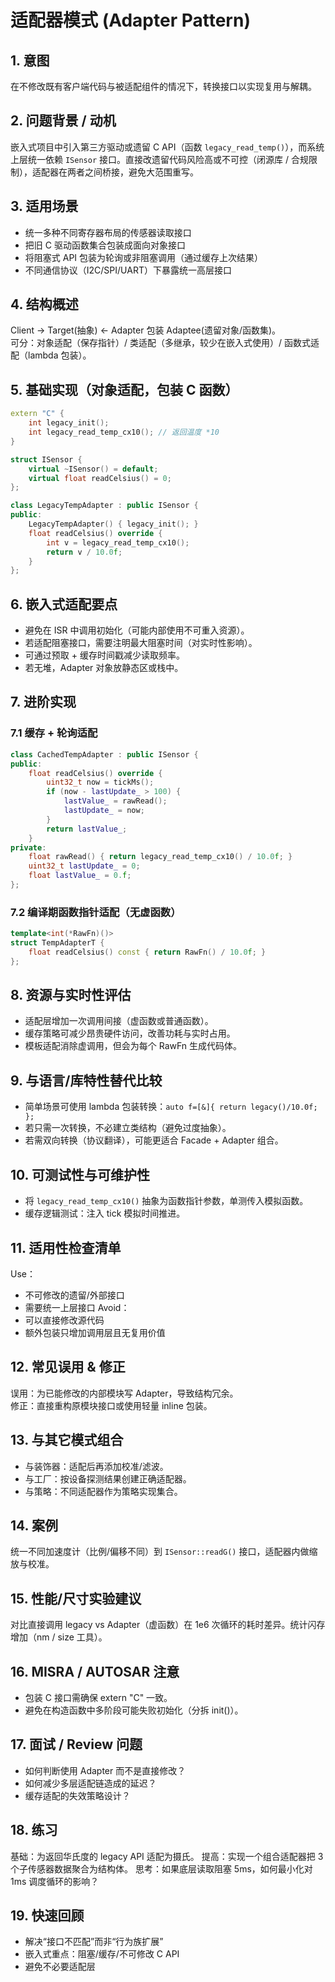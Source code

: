 # 适配器模式 (Adapter Pattern)

## 1. 意图
在不修改既有客户端代码与被适配组件的情况下，转换接口以实现复用与解耦。

## 2. 问题背景 / 动机
嵌入式项目中引入第三方驱动或遗留 C API（函数 `legacy_read_temp()`），而系统上层统一依赖 `ISensor` 接口。直接改遗留代码风险高或不可控（闭源库 / 合规限制），适配器在两者之间桥接，避免大范围重写。

## 3. 适用场景
- 统一多种不同寄存器布局的传感器读取接口
- 把旧 C 驱动函数集合包装成面向对象接口
- 将阻塞式 API 包装为轮询或非阻塞调用（通过缓存上次结果）
- 不同通信协议（I2C/SPI/UART）下暴露统一高层接口

## 4. 结构概述
Client -> Target(抽象) <- Adapter 包装 Adaptee(遗留对象/函数集)。  
可分：对象适配（保存指针）/ 类适配（多继承，较少在嵌入式使用）/ 函数式适配（lambda 包装）。

## 5. 基础实现（对象适配，包装 C 函数）
```cpp
extern "C" {
    int legacy_init();
    int legacy_read_temp_cx10(); // 返回温度 *10
}

struct ISensor {
    virtual ~ISensor() = default;
    virtual float readCelsius() = 0;
};

class LegacyTempAdapter : public ISensor {
public:
    LegacyTempAdapter() { legacy_init(); }
    float readCelsius() override {
        int v = legacy_read_temp_cx10();
        return v / 10.0f;
    }
};
```

## 6. 嵌入式适配要点
- 避免在 ISR 中调用初始化（可能内部使用不可重入资源）。
- 若适配阻塞接口，需要注明最大阻塞时间（对实时性影响）。
- 可通过预取 + 缓存时间戳减少读取频率。
- 若无堆，Adapter 对象放静态区或栈中。

## 7. 进阶实现
### 7.1 缓存 + 轮询适配
```cpp
class CachedTempAdapter : public ISensor {
public:
    float readCelsius() override {
        uint32_t now = tickMs();
        if (now - lastUpdate_ > 100) {
            lastValue_ = rawRead();
            lastUpdate_ = now;
        }
        return lastValue_;
    }
private:
    float rawRead() { return legacy_read_temp_cx10() / 10.0f; }
    uint32_t lastUpdate_ = 0;
    float lastValue_ = 0.f;
};
```
### 7.2 编译期函数指针适配（无虚函数）
```cpp
template<int(*RawFn)()>
struct TempAdapterT {
    float readCelsius() const { return RawFn() / 10.0f; }
};
```

## 8. 资源与实时性评估
- 适配层增加一次调用间接（虚函数或普通函数）。
- 缓存策略可减少昂贵硬件访问，改善功耗与实时占用。
- 模板适配消除虚调用，但会为每个 RawFn 生成代码体。

## 9. 与语言/库特性替代比较
- 简单场景可使用 lambda 包装转换：`auto f=[&]{ return legacy()/10.0f; };`
- 若只需一次转换，不必建立类结构（避免过度抽象）。
- 若需双向转换（协议翻译），可能更适合 Facade + Adapter 组合。

## 10. 可测试性与可维护性
- 将 `legacy_read_temp_cx10()` 抽象为函数指针参数，单测传入模拟函数。
- 缓存逻辑测试：注入 tick 模拟时间推进。

## 11. 适用性检查清单
Use：
- 不可修改的遗留/外部接口
- 需要统一上层接口
Avoid：
- 可以直接修改源代码
- 额外包装只增加调用层且无复用价值

## 12. 常见误用 & 修正
误用：为已能修改的内部模块写 Adapter，导致结构冗余。  
修正：直接重构原模块接口或使用轻量 inline 包装。

## 13. 与其它模式组合
- 与装饰器：适配后再添加校准/滤波。
- 与工厂：按设备探测结果创建正确适配器。
- 与策略：不同适配器作为策略实现集合。

## 14. 案例
统一不同加速度计（比例/偏移不同）到 `ISensor::readG()` 接口，适配器内做缩放与校准。

## 15. 性能/尺寸实验建议
对比直接调用 legacy vs Adapter（虚函数）在 1e6 次循环的耗时差异。统计闪存增加（nm / size 工具）。

## 16. MISRA / AUTOSAR 注意
- 包装 C 接口需确保 extern "C" 一致。
- 避免在构造函数中多阶段可能失败初始化（分拆 init()）。

## 17. 面试 / Review 问题
- 如何判断使用 Adapter 而不是直接修改？
- 如何减少多层适配链造成的延迟？
- 缓存适配的失效策略设计？

## 18. 练习
基础：为返回华氏度的 legacy API 适配为摄氏。
提高：实现一个组合适配器把 3 个子传感器数据聚合为结构体。
思考：如果底层读取阻塞 5ms，如何最小化对 1ms 调度循环的影响？

## 19. 快速回顾
- 解决“接口不匹配”而非“行为族扩展”
- 嵌入式重点：阻塞/缓存/不可修改 C API
- 避免不必要适配层
